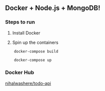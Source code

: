 ## Docker + Node.js + MongoDB!

### Steps to run

1.  Install Docker

2.  Spin up the containers

```
    docker-compose build
```

```sh
    docker-compose up
```

### Docker Hub

[nihalwashere/todo-api](https://hub.docker.com/r/nihalwashere/todo-api)
